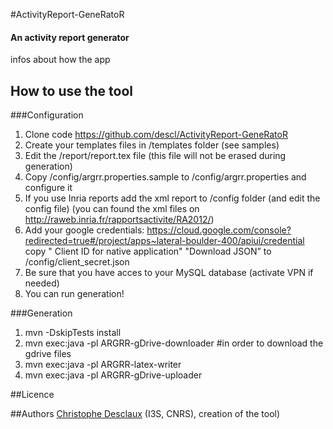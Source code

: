 #ActivityReport-GeneRatoR

#### An activity report generator
infos about how the app



## How to use the tool

###Configuration



1.  Clone code https://github.com/descl/ActivityReport-GeneRatoR
1.  Create your templates files in /templates folder (see samples)
1.  Edit the /report/report.tex file (this file will not be erased during generation)
1.  Copy /config/argrr.properties.sample to /config/argrr.properties and configure it
1.  If you use Inria reports add the xml report to /config folder (and edit the config file) (you can found the xml files on http://raweb.inria.fr/rapportsactivite/RA2012/)
1.  Add your google credentials:  https://cloud.google.com/console?redirected=true#/project/apps~lateral-boulder-400/apiui/credential copy " Client ID for native application" "Download JSON” to /config/client_secret.json
1.  Be sure that you have acces to your MySQL database (activate VPN if needed)
1.  You can run generation!


###Generation


1.  mvn -DskipTests install
2.  mvn exec:java -pl ARGRR-gDrive-downloader #in order to download the gdrive files
3.  mvn exec:java -pl ARGRR-latex-writer
4.  mvn exec:java -pl ARGRR-gDrive-uploader

##Licence

##Authors
[Christophe Desclaux](http://www.desclaux.me) (I3S, CNRS), creation of the tool)
